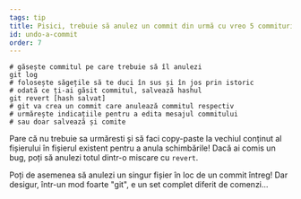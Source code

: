 ```yaml
---
tags: tip
title: Pisici, trebuie să anulez un commit din urmă cu vreo 5 commituri!
id: undo-a-commit
order: 7
---
```


```git
# găsește commitul pe care trebuie să îl anulezi
git log
# folosește săgețile să te duci în sus și în jos prin istoric
# odată ce ți-ai găsit commitul, salvează hashul
git revert [hash salvat]
# git va crea un commit care anulează commitul respectiv
# urmărește indicațiile pentru a edita mesajul commitului
# sau doar salvează și comite
```

Pare că nu trebuie sa urmăresti și să faci copy-paste la vechiul conținut al fișierului în fișierul existent pentru a anula schimbările! Dacă ai comis un bug, poți să anulezi totul dintr-o miscare cu `revert`.

Poți de asemenea să anulezi un singur fișier în loc de un commit întreg! Dar desigur, într-un mod foarte "git", e un set complet diferit de comenzi...
